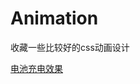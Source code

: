 # Animation
收藏一些比较好的css动画设计

[电池充电效果](https://github.com/JferLao/Animation/blob/master/battery.html)
